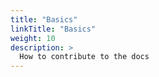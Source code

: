 ```yaml
---
title: "Basics"
linkTitle: "Basics"
weight: 10
description: >
  How to contribute to the docs
---
```




